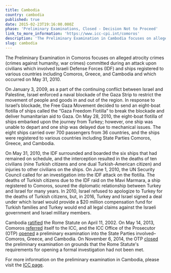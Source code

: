 ```yaml
---
title: Cambodia
country: cambodia
published: true
date: 2015-02-23T19:16:00.000Z
phase: 'Preliminary Examinations, Closed - Decision Not to Proceed'
link_to_more_information: 'https://www.icc-cpi.int/comoros'
description: 'The Preliminary Examination in Cambodia focuses on alleged atrocity crimes (crimes against humanity, war crimes) committed during an attack upon civilians which involved Israeli Defense Forces (IDF) and ships registered to various countries including Comoros, Greece, and Cambodia and which occurred on May 31, 2010. On November 6, 2014, the OTP closed the preliminary examination. However, on July 16, 2015, Pre-Trial Chamber I requested that the OTP reconsider her decision not to open a formal investigation.'
slug: cambodia
---
```



The Preliminary Examination in Comoros focuses on alleged atrocity crimes (crimes against humanity, war crimes) committed during an attack upon civilians which involved Israeli Defense Forces (IDF) and ships registered to various countries including Comoros, Greece, and Cambodia and which occurred on May 31, 2010.

On January 3, 2009, as a part of the continuing conflict between Israel and Palestine, Israel enforced a naval blockade of the Gaza Strip to restrict the movement of people and goods in and out of the region. In response to Israel’s blockade, the Free Gaza Movement decided to send an eight-boat flotilla of ships called the “Gaza Freedom Flotilla” to break the blockade and deliver humanitarian aid to Gaza. On May 28, 2010, the eight-boat flotilla of ships embarked upon the journey from Turkey; however, one ship was unable to depart and one ship was delayed due to mechanical issues. The eight ships carried over 700 passengers from 36 countries, and the ships were registered to various countries including State Parties Comoros, Greece, and Cambodia. &nbsp;&nbsp;

On May 31, 2010, the IDF surrounded and boarded the six ships that had remained on schedule, and the interception resulted in the deaths of ten civilians (nine Turkish citizens and one dual Turkish-American citizen) and injuries to other civilians on the ships. On June 1, 2010, the UN Security Council called for an investigation into the IDF attack on the flotilla. The deaths of Turkish citizens due to the IDF raid on the Mavi Marmara, a ship registered to Comoros, soured the diplomatic relationship between Turkey and Israel for many years. In 2010, Israel refused to apologize to Turkey for the deaths of Turkish citizens, but, in 2016, Turkey and Israel signed a deal under which Israel would provide a $20 million compensation fund for Turkish families and Turkey would end all legal claims against the Israeli government and Israel military members.

Cambodia [ratified](https://asp.icc-cpi.int/en_menus/asp/states%20parties/asian%20states/Pages/cambodia.aspx) the Rome Statute on April 11, 2002. On May 14, 2013, Comoros [referred](https://www.legal-tools.org/uploads/tx_ltpdb/doc1615044_05.pdf) itself to the ICC, and the ICC Office of the Prosecutor (OTP) [opened](https://www.icc-cpi.int/NR/rdonlyres/63682F4E-49C8-445D-8C13-F310A4F3AEC2/284116/OTPReportonPreliminaryExaminations13December2011.pdf) a preliminary examination into the State Parties involved–Comoros, Greece, and Cambodia. On November 6, 2014, the OTP [closed](https://www.icc-cpi.int//Pages/item.aspx?name=otp-statement-06-11-2014) the preliminary examination on grounds that the Rome Statute's requirements for opening a formal investigation had not been met.

For more information on the preliminary examination in Cambodia, please visit the [ICC page](https://www.icc-cpi.int/comoros).